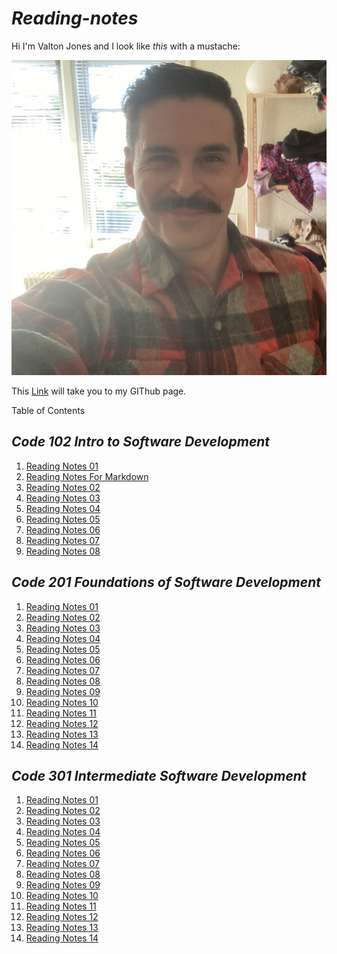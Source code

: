 # *Reading-notes*


Hi I'm Valton Jones and I look like *this* with a mustache:


![](T02MD9XTF-U01MEN28MJM-c0ee9d40748d-512.jpg)


This [Link](https://github.com/jones-trae) will take you to my GIThub page.


Table of Contents

 ## *Code 102  Intro to Software Development*

1. [Reading Notes 01](reading-notes01.md)
2. [Reading Notes For Markdown](markdown.md)
3. [Reading Notes 02](reading-notes02.md)
4. [Reading Notes 03](reading-notes03.md)
5. [Reading Notes 04](reading-notes04.md)
6. [Reading Notes 05](reading-notes05.md)
7. [Reading Notes 06](reading-notes06.md)
8. [Reading Notes 07](reading-notes07.md)
9. [Reading Notes 08](reading-notes08.md)

## *Code 201 Foundations of Software Development*

1. [Reading Notes 01](2reading-notes01.md)
2. [Reading Notes 02](2reading-notes02.md)
3. [Reading Notes 03](2reading-notes03.md)
4. [Reading Notes 04](2reading-notes04.md)
5. [Reading Notes 05](2reading-notes05.md)
6. [Reading Notes 06](2reading-notes06.md)
7. [Reading Notes 07](2reading-notes07.md)
8. [Reading Notes 08](2reading-notes08.md)
9. [Reading Notes 09](2reading-notes09.md)
10. [Reading Notes 10](2reading-notes10.md)
11. [Reading Notes 11](2reading-notes11.md)
12. [Reading Notes 12](2reading-notes12.md)
13. [Reading Notes 13](2reading-notes13.md)
13. [Reading Notes 14](2reading-notes14.md)

## *Code 301 Intermediate Software Development*

1. [Reading Notes 01](3reading-notes01.md)
2. [Reading Notes 02](3reading-notes02.md)
3. [Reading Notes 03](3reading-notes03.md)
4. [Reading Notes 04](3reading-notes04.md)
5. [Reading Notes 05](3reading-notes05.md)
6. [Reading Notes 06](3reading-notes06.md)
7. [Reading Notes 07](3reading-notes07.md)
8. [Reading Notes 08](3reading-notes08.md)
9. [Reading Notes 09](3reading-notes09.md)
10. [Reading Notes 10](3reading-notes10.md)
11. [Reading Notes 11](3reading-notes11.md)
12. [Reading Notes 12](3reading-notes12.md)
13. [Reading Notes 13](3reading-notes13.md)
13. [Reading Notes 14](3reading-notes14.md)
 



